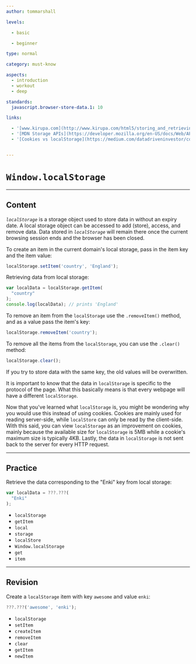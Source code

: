 ```yaml
---
author: tommarshall

levels:

  - basic

  - beginner

type: normal

category: must-know

aspects:
  - introduction
  - workout
  - deep

standards:
  javascript.browser-store-data.1: 10

links:

  - '[www.kirupa.com](http://www.kirupa.com/html5/storing_and_retrieving_an_array_from_local_storage.htm){website}'
  - '[MDN Storage APIs](https://developer.mozilla.org/en-US/docs/Web/API/Storage/LocalStorage){documentation}'
  - '[Cookies vs localStorage](https://medium.com/datadriveninvestor/cookies-vs-local-storage-2f3732c7d977){website}'


---
```


# `Window.localStorage`

---
## Content

*`localStorage`* is a storage object used to store data in without an expiry date. A local storage object can be accessed to add (store), access, and remove data. Data stored in *`localStorage`* will remain there once the current browsing session ends and the browser has been closed.

To create an item in the current domain's local storage, pass in the item key and the item value:
```javascript
localStorage.setItem('country', 'England');
```

Retrieving data from local storage:
```javascript
var localData = localStorage.getItem(
  "country"
);
console.log(localData); // prints 'England'
```

To remove an item from the `localStorage` use the `.removeItem()` method, and as a value pass the item's key:

```js
localStorage.removeItem('country');
```

To remove all the items from the `localStorage`, you can use the `.clear()` method:
```javascript
localStorage.clear();
```

If you try to store data with the same key, the old values will be overwritten.

It is important to know that the data in `localStorage` is specific to the protocol of the page. What this basically means is that every webpage will have a different `localStorage`.

Now that you've learned what `localStorage` is, you might be wondering why you would use this instead of using cookies. Cookies are mainly used for reading server-side, while `localStore` can only be read by the client-side. With this said, you can view `localStorage` as an improvement on cookies, mainly because the available size for `localStorage` is 5MB while a cookie's maximum size is typically 4KB. Lastly, the data in `localStorage` is not sent back to the server for every HTTP request.

---
## Practice

Retrieve the data corresponding to the "Enki" key from local storage:

```javascript
var localData = ???.???(
  "Enki"
);
```


* `localStorage`
* `getItem`
* `local`
* `storage`
* `localStore`
* `Window.localStorage`
* `get`
* `item`

---
## Revision

Create a `localStorage` item with key `awesome` and value `enki`:
```javascript
???.???('awesome', 'enki');

```


* `localStorage`
* `setItem`
* `createItem`
* `removeItem`
* `clear`
* `getItem`
* `newItem`
 
